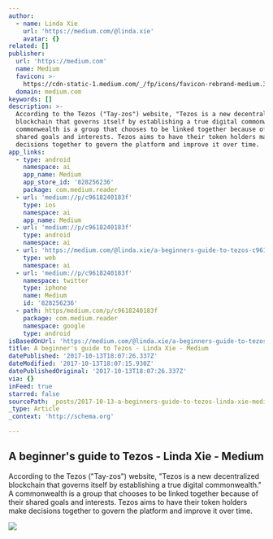 ```yaml
---
author:
  - name: Linda Xie
    url: 'https://medium.com/@linda.xie'
    avatar: {}
related: []
publisher:
  url: 'https://medium.com'
  name: Medium
  favicon: >-
    https://cdn-static-1.medium.com/_/fp/icons/favicon-rebrand-medium.3Y6xpZ-0FSdWDnPM3hSBIA.ico
  domain: medium.com
keywords: []
description: >-
  According to the Tezos ("Tay-zos") website, "Tezos is a new decentralized
  blockchain that governs itself by establishing a true digital commonwealth." A
  commonwealth is a group that chooses to be linked together because of their
  shared goals and interests. Tezos aims to have their token holders make
  decisions together to govern the platform and improve it over time.
app_links:
  - type: android
    namespace: ai
    app_name: Medium
    app_store_id: '828256236'
    package: com.medium.reader
  - url: 'medium://p/c9618240183f'
    type: ios
    namespace: ai
    app_name: Medium
  - url: 'medium://p/c9618240183f'
    type: android
    namespace: ai
  - url: 'https://medium.com/@linda.xie/a-beginners-guide-to-tezos-c9618240183f'
    type: web
    namespace: ai
  - url: 'medium://p/c9618240183f'
    namespace: twitter
    type: iphone
    name: Medium
    id: '828256236'
  - path: https/medium.com/p/c9618240183f
    package: com.medium.reader
    namespace: google
    type: android
isBasedOnUrl: 'https://medium.com/@linda.xie/a-beginners-guide-to-tezos-c9618240183f'
title: A beginner's guide to Tezos - Linda Xie - Medium
datePublished: '2017-10-13T18:07:26.337Z'
dateModified: '2017-10-13T18:07:15.930Z'
datePublishedOriginal: '2017-10-13T18:07:26.337Z'
via: {}
inFeed: true
starred: false
sourcePath: _posts/2017-10-13-a-beginners-guide-to-tezos-linda-xie-medium.md
_type: Article
_context: 'http://schema.org'

---
```

<article style=""><h1>A beginner's guide to Tezos - Linda Xie - Medium</h1><p>According to the Tezos ("Tay-zos") website, "Tezos is a new decentralized blockchain that governs itself by establishing a true digital commonwealth." A commonwealth is a group that chooses to be linked together because of their shared goals and interests. Tezos aims to have their token holders make decisions together to govern the platform and improve it over time.</p><img src="https://cdn-images-1.medium.com/max/1600/1*cLjDJYqI1_3cOMPmVCLIAw.png" /></article>